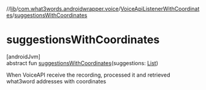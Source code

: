 //[lib](../../../index.md)/[com.what3words.androidwrapper.voice](../index.md)/[VoiceApiListenerWithCoordinates](index.md)/[suggestionsWithCoordinates](suggestions-with-coordinates.md)

# suggestionsWithCoordinates

[androidJvm]\
abstract fun [suggestionsWithCoordinates](suggestions-with-coordinates.md)(suggestions: [List](https://kotlinlang.org/api/latest/jvm/stdlib/kotlin.collections/-list/index.html)<SuggestionWithCoordinates>)

When VoiceAPI receive the recording, processed it and retrieved what3word addresses with coordinates

